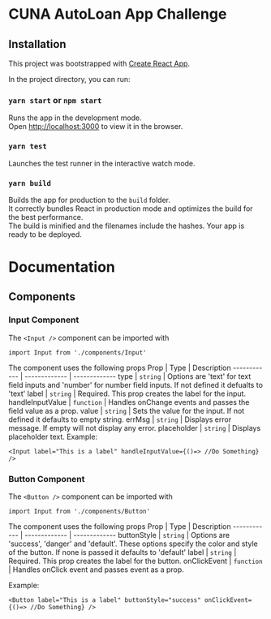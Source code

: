 # CUNA AutoLoan App Challenge

## Installation

This project was bootstrapped with [Create React App](https://github.com/facebook/create-react-app). 


In the project directory, you can run:

### `yarn start` or `npm start`

Runs the app in the development mode.\
Open [http://localhost:3000](http://localhost:3000) to view it in the browser.

### `yarn test`

Launches the test runner in the interactive watch mode.

### `yarn build`

Builds the app for production to the `build` folder.\
It correctly bundles React in production mode and optimizes the build for the best performance.  
The build is minified and the filenames include the hashes. Your app is ready to be deployed.  
  
  
# Documentation

## Components

### Input Component
The `<Input />` component can be imported with 
```
import Input from './components/Input'
```
The component uses the following props
Prop | Type | Description
------------ | ------------- | -------------
type | `string` | Options are 'text' for text field inputs and 'number' for number field inputs. If not defined it defualts to 'text'
label | `string` | Required. This prop creates the label for the input.
handleInputValue | `function` | Handles onChange events and passes the field value as a prop.
value | `string` | Sets the value for the input. If not defined it defaults to empty string.
errMsg | `string` | Displays error message. If empty will not display any error.
placeholder | `string` | Displays placeholder text. 
Example:
```
<Input label="This is a label" handleInputValue={()=> //Do Something} />
```
### Button Component
The `<Button />` component can be imported with 
```
import Input from './components/Button'
```
The component uses the following props
Prop | Type | Description
------------ | ------------- | -------------
buttonStyle | `string` | Options are 'success', 'danger' and 'default'. These options specify the color and style of the button. If none is passed it defaults to 'default'
label | `string` | Required. This prop creates the label for the button.
onClickEvent | `function` | Handles onClick event and passes event as a prop.

Example:
```
<Button label="This is a label" buttonStyle="success" onClickEvent={()=> //Do Something} />
```